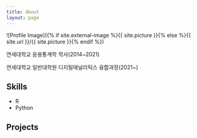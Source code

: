 ```yaml
---
title: About
layout: page
---
```

![Profile Image]({% if site.external-image %}{{ site.picture }}{% else %}{{ site.url }}/{{ site.picture }}{% endif %})

<p>연세대학교 응용통계학 학사(2014~2021)</p>
<p>연세대학교 일반대학원 디지털애널리틱스 융합과정(2021~)</p>

<h2>Skills</h2>

<ul class="skill-list">
	<li>R</li>
	<li>Python</li>
</ul>

<h2>Projects</h2>

<ul>
</ul>
